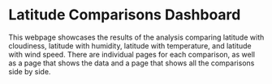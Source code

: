 # Latitude Comparisons Dashboard


This webpage showcases the results of the analysis comparing latitude with cloudiness, latitude with humidity, latitude with temperature, and latitude with wind speed.
There are individual pages for each comparison, as well as a page that shows the data and a page that shows all the comparisons side by side.